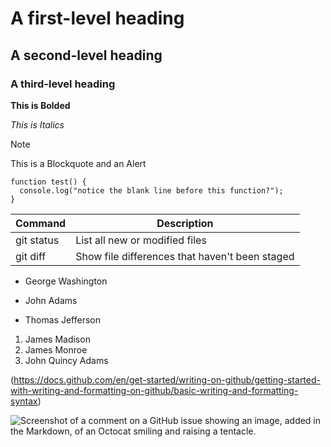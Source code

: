 # A first-level heading
## A second-level heading
### A third-level heading

**This is Bolded**

*This is Italics*

> [!Note]
> This is a Blockquote and an Alert

```
function test() {
  console.log("notice the blank line before this function?");
}
```

| Command | Description |
| --- | --- |
| git status | List all new or modified files |
| git diff | Show file differences that haven't been staged |


- George Washington
* John Adams
+ Thomas Jefferson

1. James Madison
2. James Monroe
3. John Quincy Adams

(https://docs.github.com/en/get-started/writing-on-github/getting-started-with-writing-and-formatting-on-github/basic-writing-and-formatting-syntax)

![Screenshot of a comment on a GitHub issue showing an image, added in the Markdown, of an Octocat smiling and raising a tentacle.](https://myoctocat.com/assets/images/base-octocat.svg)
